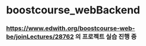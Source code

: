 # boostcourse_webBackend

### https://www.edwith.org/boostcourse-web-be/joinLectures/28762 의 프로젝트 실습 진행 중
